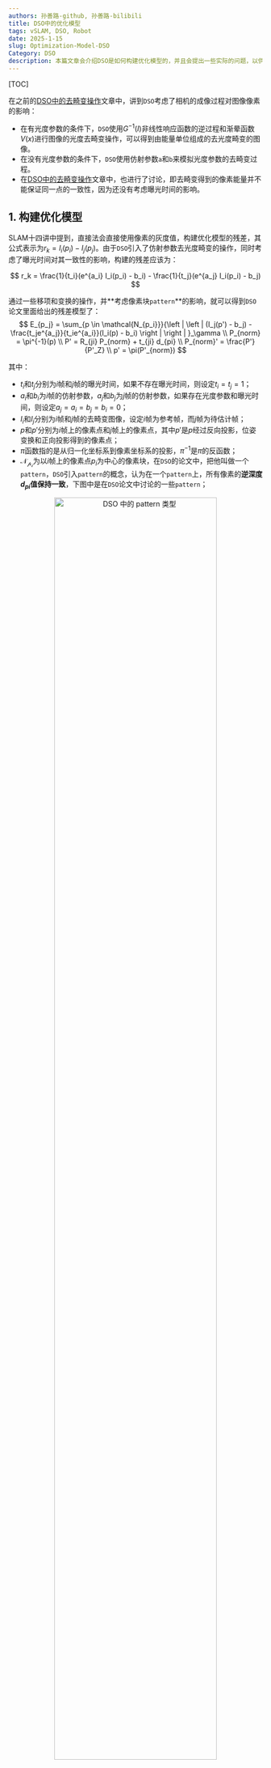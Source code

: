 ```yaml
---
authors: 孙善路-github, 孙善路-bilibili
title: DSO中的优化模型
tags: vSLAM, DSO, Robot
date: 2025-1-15
slug: Optimization-Model-DSO
Category: DSO
description: 本篇文章会介绍DSO是如何构建优化模型的，并且会提出一些实际的问题，以供后续文章的解答，增加阅读的趣味性。
---
```


[TOC]

在之前的[DSO中的去畸变操作](https://sunshanlu.github.io/dso_ssl/De-distortion-in-DSO)文章中，讲到`DSO`考虑了相机的成像过程对图像像素的影响：

- 在有光度参数的条件下，`DSO`使用$G^{-1}(I)$非线性响应函数的逆过程和渐晕函数$V(x)$进行图像的光度去畸变操作，可以得到由能量单位组成的去光度畸变的图像。
- 在没有光度参数的条件下，`DSO`使用仿射参数`a`和`b`来模拟光度参数的去畸变过程。
- 在[DSO中的去畸变操作](https://sunshanlu.github.io/dso_ssl/De-distortion-in-DSO)文章中，也进行了讨论，即去畸变得到的像素能量并不能保证同一点的一致性，因为还没有考虑曝光时间的影响。


## 1. 构建优化模型

SLAM十四讲中提到，直接法会直接使用像素的灰度值，构建优化模型的残差，其公式表示为$r_k=I_i(p_i)-I_j(p_j)$。由于`DSO`引入了仿射参数去光度畸变的操作，同时考虑了曝光时间对其一致性的影响，构建的残差应该为：

$$
r_k = \frac{1}{t_i}(e^{a_i} I_i(p_i) - b_i) - \frac{1}{t_j}(e^{a_j} I_i(p_i) - b_j)
$$

通过一些移项和变换的操作，并**考虑像素块`pattern`**的影响，就可以得到`DSO`论文里面给出的残差模型了：
$$
E_{p_j} = \sum_{p \in \mathcal{N_{p_i}}}{\left | \left | (I_j(p') - b_j) - \frac{t_je^{a_j}}{t_ie^{a_i}}(I_i(p) - b_i) \right |  \right | }_\gamma
\\
P_{norm} = \pi^{-1}(p)
\\
P' = R_{ji}  P_{norm} + t_{ji} d_{pi}
\\
P_{norm}' = \frac{P'}{P'_Z}
\\
p' = \pi(P'_{norm})
$$

其中：

- $t_i$和$t_j$分别为$i$帧和$j$帧的曝光时间，如果不存在曝光时间，则设定$t_i=t_j=1$；
- $a_i$和$b_i$为$i$帧的仿射参数，$a_j$和$b_j$为$j$帧的仿射参数，如果存在光度参数和曝光时间，则设定$a_j = a_i = b_j = b_i = 0$；
- $I_i$和$I_j$分别为$i$帧和$j$帧的去畸变图像，设定$i$帧为参考帧，而$j$帧为待估计帧；
- $p$和$p'$分别为$i$帧上的像素点和$j$帧上的像素点，其中$p'$是$p$经过反向投影，位姿变换和正向投影得到的像素点；
- $\pi$函数指的是从归一化坐标系到像素坐标系的投影，$\pi^{-1}$是$\pi$的反函数；
- $\mathcal{N_{p_i}}$为以$i$帧上的像素点$p_i$为中心的像素块，在`DSO`的论文中，把他叫做一个`pattern`，`DSO`引入`pattern`的概念，认为在一个`pattern`上，所有像素的**逆深度$d_{pi}$**值保持**一致**，下图中是在`DSO`论文中讨论的一些`pattern`；


<div align="center">
    <img src="../images/pattern.png" width="80%" alt="DSO 中的 pattern 类型">
</div>

!!! important "`DSO`的投影过程与普通`BA`之间存在区别？"
    在`DSO`构建的模型中，有一个与普通`BA`过程存在明显不同的地方，即在构建完成反向投影后，并不会使用$R_{ji}\frac{P_{norm}}{d_{pi}}+t_{ji}$来求解真实的`3d`点，而是使用$R_{ji}P_{norm}+t_{ji}d_{pi}$的方式，乘在了右边，构建了一个虚拟的`3d`点，这个虚拟`3d`点在坐标系原点真实`3d`的直线上，因此真实点和虚拟点之间对应着一个相同的归一化坐标系下的点。这么构建有一个比较明显的优势，即针对$d_{pi}$求导时，会变的比较简单。

## 2. 求解模型雅可比

现在，令$r_k=I_j(p')-\frac{t_je^{a_j}}{t_ie^{a_i}}I_i(p)+\frac{t_je^{a_j}}{t_ie^{a_i}}b_i-b_j$，考虑使用`GN`法或者`LM`法求解这个优化问题，因此需要求解残差$r_k$对待优化量的雅可比矩阵，后续无论是需要为优化模型添加核函数，或者是求解优化模型的海塞矩阵`H`，都可以通过残差对待优化量的雅可比矩阵进行变换得到。

### 2.1 残差对位姿的雅可比矩阵

根据链式求导法则，残差对位姿$T_{ji}$的左侧扰动$\xi$的雅可比矩阵$\frac{\partial{r_k}}{\partial{{\xi_{ji}}}}$：

$$
\frac{\partial{r_k}}{\partial{{\xi_{ji}}}} = \frac{\partial{r_k}}{\partial I_j} * \frac{\partial{I_j}}{\partial{p'}} * \frac{\partial{p'}}{\partial{P_{norm}'}} * \frac{\partial{P_{norm}'}}{\partial{P'}} * \frac{\partial{P'}}{\partial{\xi_{ji}}} 
$$

- $\frac{\partial{r_k}}{\partial I_j}$，根据残差公式，可以看出来$\frac{\partial{r_k}}{\partial I_j}=1$；
- $\frac{\partial{I_j}}{\partial{p'}}$，可以定义为$p'$在图像$I_j$上的像素梯度，以$[d_x,d_y]$进行表示；
- $\frac{\partial{p'}}{\partial{P_{norm}'}}$，这部分表示的是归一化坐标系到像素坐标系的投影过程，其雅可比矩阵可以使用如下公式进行表示；

$$
\frac{\partial{p'}}{\partial{P_{norm}'}} = \begin{bmatrix}f_x&0\\0&f_y\end{bmatrix}
$$

- $\frac{\partial{P_{norm}'}}{\partial{P'}}$，这部分表示的是虚拟点$P'$到归一化坐标系的投影过程，根据公式不难推导出,其雅可比矩阵可以由下面的公式进行表示：
$$
\frac{\partial{P_{norm}'}}{\partial{P'}} = 
\begin{bmatrix}\frac{1}{P_Z'}&0&-\frac{P_X'}{P_Z'^2}\\0&\frac{1}{P_Z'}&-\frac{P_Y'}{P_Z'^2}\end{bmatrix}
$$

- $\frac{\partial{P'}}{\partial{\xi_{ji}}}$，这部分表示的是虚拟`3d`点位姿$T_{ji}$左乘扰动$\xi_{ji}$的雅可比矩阵，在视觉SLAM十四讲的中86页中推导过，这里只不过是针对虚拟点做了一些变换，可以得到$\frac{\partial{P'}}{\partial{\xi_{ji}}}=[d_{pi}I,-P'^{\wedge}]$

综上，通过链式法则将5部分的雅可比矩阵相乘可得残差对$T_{ji}$的左乘雅可比矩阵为:

$$
\begin{align*}
    \frac{\partial{r_k}}{\partial{\xi_{ji}}}&=
    \frac{1}{P_Z'} 
    \begin{bmatrix} d_x&d_y \end{bmatrix} 
    \begin{bmatrix} f_x & 0 \\ 0 & f_y \end{bmatrix}
    \begin{bmatrix}
        1 & 0 & -\frac{P_X'}{P_Z'} \\
        0 & 1 & -\frac{P_Y'}{P_Z'} \\
    \end{bmatrix}
    \begin{bmatrix}
        d_{pi}&-P'^{\wedge}
    \end{bmatrix}\\ &=
    \begin{bmatrix} d_xf_x&d_yf_y\end{bmatrix}
    \begin{bmatrix}
        \frac{d_{pi}}{P_{Z}'} & 0 & -\frac{d_{pi}}{P_{Z}'}\frac{P_{X}'}{P_{Z}'} & -\frac{P_{X}'P_{Y}'}{P_{Z}'^2} & 1+\frac{P_{X}^{2}}{P_{Z}^{2}} & -\frac{P_{Y}'}{P_{Z}'} 
        \\
        0 & \frac{d_{pi}}{P_{Z}'} & -\frac{d_{pi}}{P_{Z}'}\frac{P_{Y}'}{P_{Z}'} & -1-\frac{P_{Y}^{2}}{P_{Z}^{2}} & \frac{P_{X}'P_{Y}'}{P_{Z}^{2}} & \frac{P_{X}'}{P_{Z}'}
    \end{bmatrix}
\end{align*}
$$

### 2.2 残差对$p_i$点逆深度的雅可比矩阵

根据链式求导法则，残差对点的逆深度$d_{pi}$的雅可比矩阵$\frac{\partial{r_k}}{\partial{{d_{pi}}}}$：

$$
\frac{\partial{r_k}}{\partial{{d_{pi}}}} = \frac{\partial{r_k}}{\partial I_j} * \frac{\partial{I_j}}{\partial{p'}} * \frac{\partial{p'}}{\partial{P_{norm}'}} * \frac{\partial{P_{norm}'}}{\partial{P'}} * \frac{\partial{P'}}{\partial{d_{pi}}} 
$$

可以发现，残差对$p_i$点逆深度的链式求导的雅可比矩阵的前4部分都是相同的，因此只需要考虑$\frac{\partial{P'}}{\partial{d_{pi}}}$这部分的雅可比即可，从公式中不难推导出：
$$
\frac{\partial{P'}}{\partial{d_{pi}}}=t_{ji}
$$

综上，通过链式法则将5部分的雅可比矩阵相乘可得残差对$d_{pi}$的雅可比矩阵为:

$$
\begin{align*}
    \frac{\partial{r_k}}{\partial{d_{pi}}}&=
    \frac{1}{P_Z'} 
    \begin{bmatrix} d_x&d_y \end{bmatrix} 
    \begin{bmatrix} f_x & 0 \\ 0 & f_y \end{bmatrix}
    \begin{bmatrix}
        1 & 0 & -\frac{P_X'}{P_Z'} \\
        0 & 1 & -\frac{P_Y'}{P_Z'} \\
    \end{bmatrix}
    \begin{bmatrix}
        t_{ji}^X\\t_{ji}^Y\\t_{ji}^Z
    \end{bmatrix}\\ &=
    \frac{1}{P_Z'}[d_xf_x(t_X^{ji}-\frac{P_X'}{P_Z'}t^Z_{ji})+d_yf_y(t_Y^{ji}-\frac{P_Y'}{P_Z'}t^Z_{ji})]
\end{align*}
$$

### 2.3 残差对光度仿射参数的雅可比矩阵

`DSO`在不同的阶段对光度仿射参数做了不同程度的处理，其主要表现在初始化阶段、前端跟踪阶段和后端滑窗阶段。其中，初始化阶段和前端跟踪阶段主要注重相对仿射参数$a_{ji}$和$b_{ji}$，而在后端滑窗优化阶段中则更加注重全局的仿射参数$a_j$、$b_j$、$a_i$和$b_i$。

我打算分别在初始化、前端跟踪和后端滑窗优化三篇文章中单独对"`DSO`对仿射参数处理"进行解析说明，在这篇文章中就不过多赘述了。

## 3. 模型在后端优化中的问题

正如我在2.3小节中所描述的，`DSO`的模型在后端优化中会产生一些问题，原因在于后端优化的参数量为全局量，而不是相对量。即是`global`而非`local`。

其中在后端中需要特殊处理的参数主要有相对位姿$T_{ji}$转变为绝对位姿$T_{jw}$和$T_{iw}$、相对光度仿射参数$a_{ji}$和$b_{ji}$转变为全局光度仿射参数$a_j$，$b_j$，$a_i$和$b_i$。

模型如何在后端优化中解决这个问题的说明，我会在`DSO`滑窗优化后端中单独进行说明。

!!! note "提前透漏"
    可以提前说明的是，在相对位姿转绝对位姿部分，`DSO`使用的是位姿矩阵伴随的性质，而光度仿射参数的转换则采用的是雅可比矩阵中转变换的方法。
